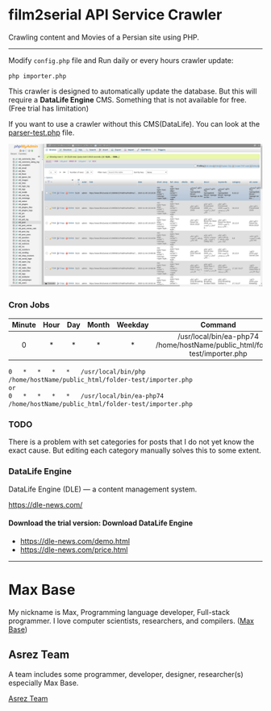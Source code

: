 # film2serial API Service Crawler

Crawling content and Movies of a Persian site using PHP. 

---------

Modify `config.php` file and Run daily or every hours crawler update:

```
php importer.php
```

This crawler is designed to automatically update the database.
But this will require a **DataLife Engine** CMS. Something that is not available for free. (Free trial has limitation)

If you want to use a crawler without this CMS(DataLife). You can look at the [parser-test.php](parser-test.php) file.

![film2serial API Service Crawler](demo.png)

### Cron Jobs

| Minute | Hour | Day | Month | Weekday | Command |
| :---: | :---: | :---: | :---: | :---: | :---: |
| 0 | * |	* |	* |	* |	/usr/local/bin/ea-php74 /home/hostName/public_html/folder-test/importer.php |

```
0	*	*	*	*	/usr/local/bin/php /home/hostName/public_html/folder-test/importer.php
or
0	*	*	*	*	/usr/local/bin/ea-php74 /home/hostName/public_html/folder-test/importer.php
```

### TODO

There is a problem with set categories for posts that I do not yet know the exact cause. But editing each category manually solves this to some extent.


### DataLife Engine

DataLife Engine (DLE) — a content management system.

https://dle-news.com/

#### Download the trial version: Download DataLife Engine

- https://dle-news.com/demo.html
- https://dle-news.com/price.html

---------

# Max Base

My nickname is Max, Programming language developer, Full-stack programmer. I love computer scientists, researchers, and compilers. ([Max Base](https://maxbase.org/))

## Asrez Team

A team includes some programmer, developer, designer, researcher(s) especially Max Base.

[Asrez Team](https://www.asrez.com/)

